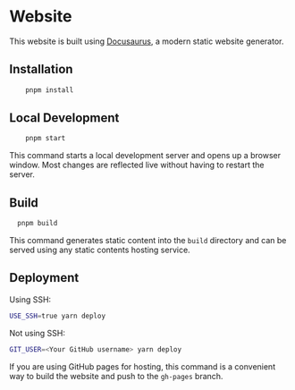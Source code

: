# Website

This website is built using [Docusaurus](https://docusaurus.io/), a modern static website generator.

## Installation

```bash
    pnpm install
```

## Local Development

```bash
    pnpm start
```

This command starts a local development server and opens up a browser window. Most changes are reflected live without having to restart the server.

## Build

```bash
  pnpm build
```

This command generates static content into the `build` directory and can be served using any static contents hosting service.

## Deployment

Using SSH:

```bash
USE_SSH=true yarn deploy
```

Not using SSH:

```bash
GIT_USER=<Your GitHub username> yarn deploy
```

If you are using GitHub pages for hosting, this command is a convenient way to build the website and push to the `gh-pages` branch.
